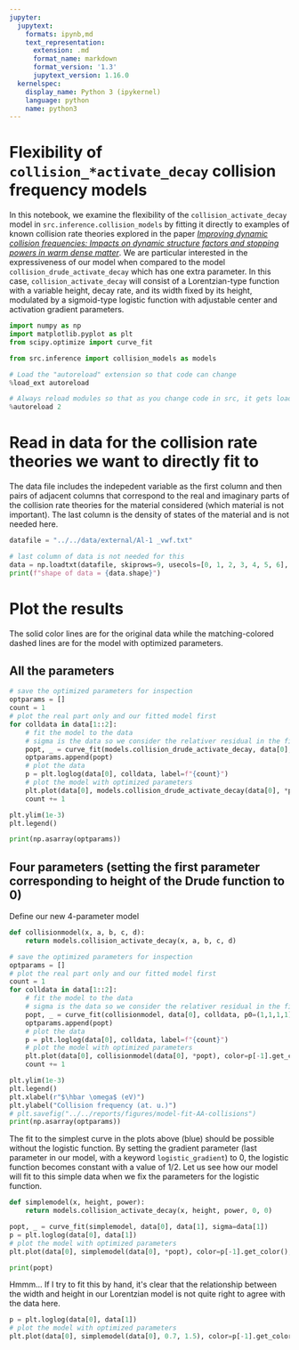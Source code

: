 ```yaml
---
jupyter:
  jupytext:
    formats: ipynb,md
    text_representation:
      extension: .md
      format_name: markdown
      format_version: '1.3'
      jupytext_version: 1.16.0
  kernelspec:
    display_name: Python 3 (ipykernel)
    language: python
    name: python3
---
```


# Flexibility of `collision_*activate_decay` collision frequency models

In this notebook, we examine the flexibility of the `collision_activate_decay` model in `src.inference.collision_models` by fitting it directly to examples of known collision rate theories explored in the paper [_Improving dynamic collision frequencies: Impacts on dynamic structure factors and stopping powers in warm dense matter_](https://doi.org/10.1063/5.0143738). We are particular interested in the expressiveness of our model when compared to the model `collision_drude_activate_decay` which has one extra parameter. In this case, `collision_activate_decay` will consist of a Lorentzian-type function with a variable height, decay rate, and its width fixed by its height, modulated by a sigmoid-type logistic function with adjustable center and activation gradient parameters.

```python
import numpy as np
import matplotlib.pyplot as plt
from scipy.optimize import curve_fit

from src.inference import collision_models as models
```

```python
# Load the "autoreload" extension so that code can change
%load_ext autoreload

# Always reload modules so that as you change code in src, it gets loaded
%autoreload 2
```

# Read in data for the collision rate theories we want to directly fit to

The data file includes the indepedent variable as the first column and then pairs of adjacent columns that correspond to the real and imaginary parts of the collision rate theories for the material considered (which material is not important). The last column is the density of states of the material and is not needed here.

```python
datafile = "../../data/external/Al-1 _vwf.txt"

# last column of data is not needed for this
data = np.loadtxt(datafile, skiprows=9, usecols=[0, 1, 2, 3, 4, 5, 6], unpack=True)
print(f"shape of data = {data.shape}")
```

# Plot the results

The solid color lines are for the original data while the matching-colored dashed lines are for the model with optimized parameters.

## All the parameters

```python
# save the optimized parameters for inspection
optparams = []
count = 1
# plot the real part only and our fitted model first
for colldata in data[1::2]:
    # fit the model to the data
    # sigma is the data so we consider the relativer residual in the fit: (ydata - model) / ydata
    popt, _ = curve_fit(models.collision_drude_activate_decay, data[0], colldata, p0=(1,1,1,1,1), sigma=colldata, bounds=(0, np.inf))
    optparams.append(popt)
    # plot the data
    p = plt.loglog(data[0], colldata, label=f"{count}")
    # plot the model with optimized parameters
    plt.plot(data[0], models.collision_drude_activate_decay(data[0], *popt), color=p[-1].get_color(), ls="--")
    count += 1

plt.ylim(1e-3)
plt.legend()

print(np.asarray(optparams))
```

## Four parameters (setting the first parameter corresponding to height of the Drude function to 0)

Define our new 4-parameter model

```python
def collisionmodel(x, a, b, c, d):
    return models.collision_activate_decay(x, a, b, c, d)
```

```python
# save the optimized parameters for inspection
optparams = []
# plot the real part only and our fitted model first
count = 1
for colldata in data[1::2]:
    # fit the model to the data
    # sigma is the data so we consider the relativer residual in the fit: (ydata - model) / ydata
    popt, _ = curve_fit(collisionmodel, data[0], colldata, p0=(1,1,1,1), sigma=colldata, bounds=(0, np.inf))
    optparams.append(popt)
    # plot the data
    p = plt.loglog(data[0], colldata, label=f"{count}")
    # plot the model with optimized parameters
    plt.plot(data[0], collisionmodel(data[0], *popt), color=p[-1].get_color(), ls="--")
    count += 1

plt.ylim(1e-3)
plt.legend()
plt.xlabel(r"$\hbar \omega$ (eV)")
plt.ylabel("Collision frequency (at. u.)")
# plt.savefig("../../reports/figures/model-fit-AA-collisions")
print(np.asarray(optparams))
```

The fit to the simplest curve in the plots above (blue) should be possible without the logistic function. By setting the gradient parameter (last parameter in our model, with a keyword `logistic_gradient`) to 0, the logistic function becomes constant with a value of 1/2. Let us see how our model will fit to this simple data when we fix the parameters for the logistic function.

```python
def simplemodel(x, height, power):
    return models.collision_activate_decay(x, height, power, 0, 0)
```

```python
popt, _ = curve_fit(simplemodel, data[0], data[1], sigma=data[1])
p = plt.loglog(data[0], data[1])
# plot the model with optimized parameters
plt.plot(data[0], simplemodel(data[0], *popt), color=p[-1].get_color(), ls="--")

print(popt)
```

Hmmm... If I try to fit this by hand, it's clear that the relationship between the width and height in our Lorentzian model is not quite right to agree with the data here.

```python
p = plt.loglog(data[0], data[1])
# plot the model with optimized parameters
plt.plot(data[0], simplemodel(data[0], 0.7, 1.5), color=p[-1].get_color(), ls="--")
```

```python

```
